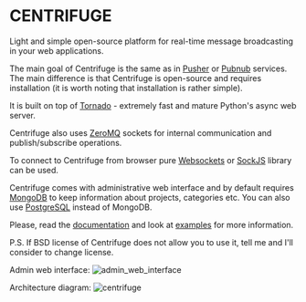 CENTRIFUGE
==========

Light and simple open-source platform for real-time message broadcasting in
your web applications.

The main goal of Centrifuge is the same as in [Pusher](http://pusher.com/) or
[Pubnub](http://www.pubnub.com/) services. The main difference is that Centrifuge is
open-source and requires installation (it is worth noting that installation is rather simple).

It is built on top of [Tornado](http://www.tornadoweb.org/en/stable/) -
extremely fast and mature Python's async web server.

Centrifuge also uses [ZeroMQ](http://www.zeromq.org/) sockets for internal
communication and publish/subscribe operations.

To connect to Centrifuge from browser pure [Websockets](http://en.wikipedia.org/wiki/WebSocket)
or [SockJS](https://github.com/sockjs/sockjs-client) library can be
used.

Centrifuge comes with administrative web interface and by default requires
[MongoDB](http://www.mongodb.org/) to keep information about projects, categories etc.
You can also use [PostgreSQL](http://www.postgresql.org/) instead of MongoDB.

Please, read the [documentation](https://centrifuge.readthedocs.org/en/latest/) and look
at [examples](https://github.com/FZambia/centrifuge/tree/master/examples) for more information.

P.S. If BSD license of Centrifuge does not allow you to use it, tell me and I'll consider to change license.


Admin web interface:
![admin_web_interface](https://raw.github.com/FZambia/centrifuge/master/docs/starting/main.png "admin web interface")

Architecture diagram:
![centrifuge](https://raw.github.com/FZambia/centrifuge/master/docs/description/centrifuge_architecture.png "centrifuge")
